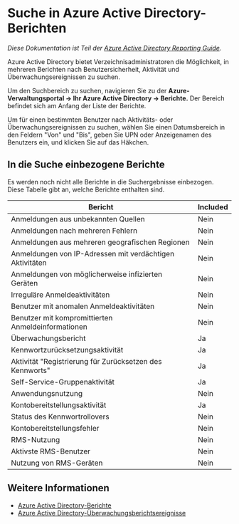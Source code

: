 <properties
    pageTitle="Suche in Azure Active Directory-Berichten"
    description="Suchen Ihrer Azure Active Directory-Berichte zu Sicherheit, Aktivität und Überwachungsereignissen"
    services="active-directory"
    documentationCenter=""
    authors="kenhoff"
    manager="mbaldwin"
    editor=""/>

<tags
    ms.service="active-directory"
    ms.devlang="na"
    ms.topic="article"
    ms.tgt_pltfrm="na"
    ms.workload="identity"
    ms.date="12/07/2015"
    ms.author="kenhoff"/>

# Suche in Azure Active Directory-Berichten

*Diese Dokumentation ist Teil der [Azure Active Directory Reporting Guide](active-directory-reporting-guide.md).*

Azure Active Directory bietet Verzeichnisadministratoren die Möglichkeit, in mehreren Berichten nach Benutzersicherheit, Aktivität und Überwachungsereignissen zu suchen.

Um den Suchbereich zu suchen, navigieren Sie zu der **Azure-Verwaltungsportal -> Ihr Azure Active Directory -> Berichte.** Der Bereich befindet sich am Anfang der Liste der Berichte.

Um für einen bestimmten Benutzer nach Aktivitäts- oder Überwachungsereignissen zu suchen, wählen Sie einen Datumsbereich in den Feldern "Von" und "Bis", geben Sie UPN oder Anzeigenamen des Benutzers ein, und klicken Sie auf das Häkchen.

## In die Suche einbezogene Berichte

Es werden noch nicht alle Berichte in die Suchergebnisse einbezogen. Diese Tabelle gibt an, welche Berichte enthalten sind.

Bericht                                              | Included
--------------------------------------------------- | --------
Anmeldungen aus unbekannten Quellen                       | Nein
Anmeldungen nach mehreren Fehlern                    | Nein
Anmeldungen aus mehreren geografischen Regionen                  | Nein
Anmeldungen von IP-Adressen mit verdächtigen Aktivitäten | Nein
Anmeldungen von möglicherweise infizierten Geräten             | Nein
Irreguläre Anmeldeaktivitäten                          | Nein
Benutzer mit anomalen Anmeldeaktivitäten               | Nein
Benutzer mit kompromittierten Anmeldeinformationen                       | Nein
Überwachungsbericht                                        | Ja
Kennwortzurücksetzungsaktivität                             | Ja
Aktivität "Registrierung für Zurücksetzen des Kennworts"                | Ja
Self-Service-Gruppenaktivität                        | Ja
Anwendungsnutzung                                   | Nein
Kontobereitstellungsaktivität                       | Ja
Status des Kennwortrollovers                            | Nein
Kontobereitstellungsfehler                         | Nein
RMS-Nutzung                                           | Nein
Aktivste RMS-Benutzer                               | Nein
Nutzung von RMS-Geräten                                    | Nein


## Weitere Informationen

 - [Azure Active Directory-Berichte](active-directory-view-access-usage-reports.md)
 - [Azure Active Directory-Überwachungsberichtsereignisse](active-directory-reporting-audit-events.md)


